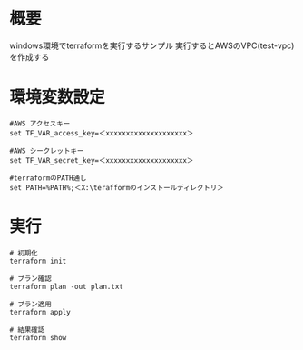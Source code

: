 # 概要
windows環境でterraformを実行するサンプル
実行するとAWSのVPC(test-vpc)を作成する

# 環境変数設定
```
#AWS アクセスキー
set TF_VAR_access_key=＜xxxxxxxxxxxxxxxxxxxx＞

#AWS シークレットキー
set TF_VAR_secret_key=＜xxxxxxxxxxxxxxxxxxxx＞

#terraformのPATH通し
set PATH=%PATH%;＜X:\terafformのインストールディレクトリ＞
```

# 実行
```
# 初期化
terraform init

# プラン確認
terraform plan -out plan.txt

# プラン適用
terraform apply

# 結果確認
terraform show
```
